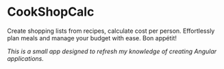 # CookShopCalc
Create shopping lists from recipes, calculate cost per person. Effortlessly plan meals and manage your budget with ease. Bon appétit!

*This is a small app designed to refresh my knowledge of creating Angular applications.*
